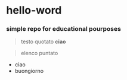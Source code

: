 # hello-word
### simple repo for educational pourposes

> testo quotato
**ciao**

> elenco puntato
- ciao
- buongiorno
